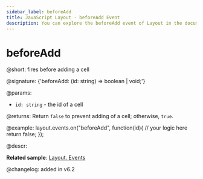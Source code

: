 ```yaml
---
sidebar_label: beforeAdd
title: JavaScript Layout - beforeAdd Event 
description: You can explore the beforeAdd event of Layout in the documentation of the DHTMLX JavaScript UI library. Browse developer guides and API reference, try out code examples and live demos, and download a free 30-day evaluation version of DHTMLX Suite 7.
---
```


# beforeAdd

@short: fires before adding a cell

@signature: {'beforeAdd: (id: string) => boolean | void;'}

@params:
- `id: string` - the id of a cell

@returns:
Return `false` to prevent adding of a cell; otherwise, `true`.

@example:
layout.events.on("beforeAdd", function(id){
	// your logic here
    return false;
});

@descr:

**Related sample**: [Layout. Events](https://snippet.dhtmlx.com/fyxw0map)

@changelog:
added in v6.2

